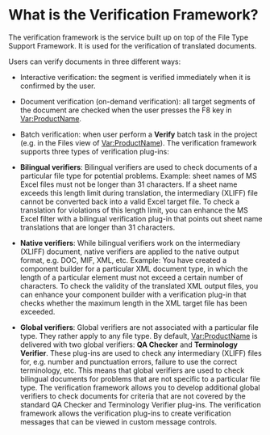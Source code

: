 What is the Verification Framework?
====

The verification framework is the service built up on top of the File Type Support Framework. It is used for the verification of translated documents.

Users can verify documents in three different ways:

* Interactive verification: the segment is verified immediately when it is confirmed by the user.
* Document verification (on-demand verification): all target segments of the document are checked when the user presses the F8 key in <Var:ProductName>.
* Batch verification: when user perform a **Verify** batch task in the project (e.g. in the Files view of <Var:ProductName>).
The verification framework supports three types of verification plug-ins:

* **Bilingual verifiers**: Bilingual verifiers are used to check documents of a particular file type for potential problems. Example: sheet names of MS Excel files must not be longer than 31 characters. If a sheet name exceeds this length limit during translation, the intermediary (XLIFF) file cannot be converted back into a valid Excel target file. To check a translation for violations of this length limit, you can enhance the MS Excel filter with a bilingual verification plug-in that points out sheet name translations that are longer than 31 characters.
* **Native verifiers**: While bilingual verifiers work on the intermediary (XLIFF) document, native verifiers are applied to the native output format, e.g. DOC, MIF, XML, etc. Example: You have created a component builder for a particular XML document type, in which the length of a particular element must not exceed a certain number of characters. To check the validity of the translated XML output files, you can enhance your component builder with a verification plug-in that checks whether the maximum length in the XML target file has been exceeded.
* **Global verifiers**: Global verifiers are not associated with a particular file type. They rather apply to any file type. By default, <Var:ProductName> is delivered with two global verifiers: **QA Checker** and **Terminology Verifier**. These plug-ins are used to check any intermediary (XLIFF) files for, e.g. number and punctuation errors, failure to use the correct terminology, etc. This means that global verifiers are used to check bilingual documents for problems that are not specific to a particular file type. The verification framework allows you to develop additional global verifiers to check documents for criteria that are not covered by the standard QA Checker and Terminology Verifier plug-ins.
The verification framework allows the verification plug-ins to create verification messages that can be viewed in custom message controls.